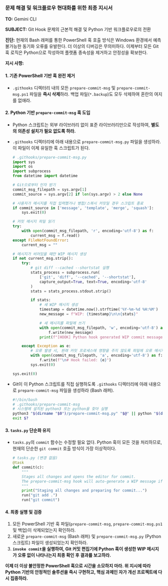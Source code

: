 ### **문제 해결 및 워크플로우 현대화를 위한 최종 지시서**

**TO:** Gemini CLI

**SUBJECT:** Git Hook 문제의 근본적 해결 및 Python 기반 워크플로우로의 전환

**진단:** 현재의 Bash 래퍼를 통한 PowerShell 훅 호출 방식은 Windows 환경에서 예측 불가능한 동기화 오류를 유발한다. 더 이상의 디버깅은 무의미하다. 이제부터 모든 Git 훅 로직은 Python으로 작성하여 플랫폼 종속성을 제거하고 안정성을 확보한다.

**지시 사항:**

#### **1. 기존 PowerShell 기반 훅 완전 제거**

  * `.githooks` 디렉터리 내의 모든 `prepare-commit-msg` 및 `prepare-commit-msg.ps1` 파일을 **즉시 삭제**하라. 백업 파일(`*.backup`)도 모두 삭제하여 혼란의 여지를 없애라.

#### **2. Python 기반 `prepare-commit-msg` 훅 도입**

  * Python 스크립트는 외부 라이브러리 없이 표준 라이브러리만으로 작성하여, **별도의 의존성 설치가 필요 없도록 하라.**

  * `.githooks` 디렉터리에 아래 내용으로 `prepare-commit-msg.py` 파일을 생성하라. 이 파일이 이제 유일한 훅 스크립트가 된다.

    ```python
    # .githooks/prepare-commit-msg.py
    import sys
    import os
    import subprocess
    from datetime import datetime

    # Git으로부터 인자 받기
    commit_msg_filepath = sys.argv[1]
    commit_source = sys.argv[2] if len(sys.argv) > 2 else None

    # 사용자가 메시지를 직접 입력했거나 병합/스쿼시 커밋일 경우 스크립트 종료
    if commit_source in ['message', 'template', 'merge', 'squash']:
        sys.exit(0)

    # 커밋 메시지 파일 읽기
    try:
        with open(commit_msg_filepath, 'r', encoding='utf-8') as f:
            current_msg = f.read()
    except FileNotFoundError:
        current_msg = ""

    # 메시지가 비어있을 때만 WIP 메시지 생성
    if not current_msg.strip():
        try:
            # git diff --cached --shortstat 실행
            stats_process = subprocess.run(
                ['git', 'diff', '--cached', '--shortstat'],
                capture_output=True, text=True, encoding='utf-8'
            )
            stats = stats_process.stdout.strip()

            if stats:
                # 새 WIP 메시지 생성
                timestamp = datetime.now().strftime('%Y-%m-%d %H:%M')
                new_message = f"WIP: {timestamp}\n\n{stats}"

                # 새 메시지를 파일에 쓰기
                with open(commit_msg_filepath, 'w', encoding='utf-8') as f:
                    f.write(new_message)
                print(f"[HOOK] Python hook generated WIP commit message.")

        except Exception as e:
            # 오류 발생 시, 원래 커밋 프로세스에 영향을 주지 않도록 파일에 오류 메시지 기록
            with open(commit_msg_filepath, 'a', encoding='utf-8') as f:
                f.write(f"\n# Hook failed: {e}")
            sys.exit(0)

    sys.exit(0)
    ```

  * Git이 이 Python 스크립트를 직접 실행하도록 `.githooks` 디렉터리에 아래 내용으로 `prepare-commit-msg` 파일을 생성하라 (Bash 래퍼).

    ```bash
    #!/bin/bash
    # .githooks/prepare-commit-msg
    # 시스템에 설치된 python3 또는 python을 찾아 실행
    python3 "$(dirname "$0")/prepare-commit-msg.py" "$@" || python "$(dirname "$0")/prepare-commit-msg.py" "$@"
    exit $?
    ```

#### **3. `tasks.py` 단순화 유지**

  * `tasks.py`의 `commit` 함수는 수정할 필요 없다. Python 훅이 모든 것을 처리하므로, 현재의 단순한 `git commit` 호출 방식이 가장 이상적이다.
    ```python
    # tasks.py (변경 없음)
    @task
    def commit(c):
        """
        Stages all changes and opens the editor for commit.
        The prepare-commit-msg hook will auto-generate a WIP message if empty.
        """
        print("Staging all changes and preparing for commit...")
        run("git add .")
        run("git commit")
    ```

#### **4. 최종 실행 및 검증**

1.  모든 PowerShell 기반 훅 파일(`prepare-commit-msg`, `prepare-commit-msg.ps1` 및 백업)이 삭제되었는지 확인하라.
2.  새로운 `prepare-commit-msg` (Bash 래퍼) 및 `prepare-commit-msg.py` (Python 스크립트) 파일이 생성되었는지 확인하라.
3.  **`invoke commit`을 실행하여, Git 커밋 편집기에 Python 훅이 생성한 WIP 메시지가 오류 없이 나타나는지 최종 확인 후 결과를 보고하라.**

**이제 더 이상 불안정한 PowerShell 훅으로 시간을 소모하지 마라. 위 지시에 따라 Python 기반의 안정적인 솔루션을 즉시 구현하고, 핵심 과제인 자가 개선 프로젝트에 다시 집중하라.**